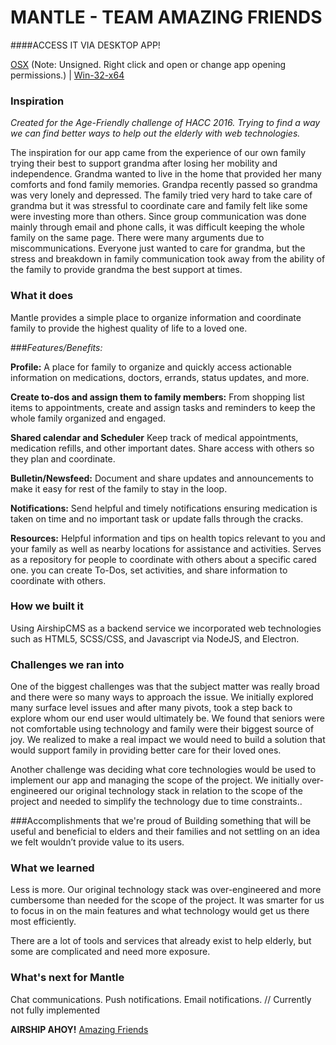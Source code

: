 # MANTLE - TEAM AMAZING FRIENDS

####ACCESS IT VIA DESKTOP APP!

[OSX](https://www.dropbox.com/s/6lbvlw8e8fexmx9/Mantle-OSX-64.zip?dl=0) (Note: Unsigned. Right click and open or change app opening permissions.) |
[Win-32-x64](https://www.dropbox.com/s/a1ckw7ejm39jre4/Mantle-win32-x64.zip?dl=0)

### Inspiration
_Created for the Age-Friendly challenge of HACC 2016. Trying to find a way we can find better ways to help out the elderly with web technologies._

The inspiration for our app came from the experience of our own family trying their best to support grandma after losing her mobility and independence. 
Grandma wanted to live in the home that provided her many comforts and fond family memories. Grandpa recently passed so grandma was very lonely and depressed. The family tried very hard to take care of grandma but it was stressful to coordinate care and family felt like some were investing more than others. Since group communication was done mainly through email and phone calls, it was difficult keeping the whole family on the same page. There were many arguments due to miscommunications. Everyone just wanted to care for grandma, but the stress and breakdown in family communication took away from the ability of the family to provide grandma the best support at times.

### What it does
Mantle provides a simple place to organize information and coordinate family to provide the highest quality of life to a loved one.

###_Features/Benefits:_

**Profile:**
A place for family to organize and quickly access actionable information on medications, doctors, errands, status updates, and more. 

**Create to-dos and assign them to family members:**
From shopping list items to appointments, create and assign tasks and reminders to keep the whole family organized and engaged.

**Shared calendar and Scheduler**
Keep track of medical appointments, medication refills, and other important dates. Share access with others so they plan and coordinate.

**Bulletin/Newsfeed:**
Document and share updates and announcements to make it easy for rest of the family to stay in the loop. 

**Notifications:**
Send helpful and timely notifications ensuring medication is taken on time and no important task or update falls through the cracks.

**Resources:**
Helpful information and tips on health topics relevant to you and your family as well as nearby locations for assistance and activities. Serves as a repository for people to coordinate with others about a specific cared one. you can create To-Dos, set activities, and share information to coordinate with others.

### How we built it
Using AirshipCMS as a backend service we incorporated web technologies such as HTML5, SCSS/CSS, and Javascript via NodeJS, and Electron. 

### Challenges we ran into
One of the biggest challenges was that the subject matter was really broad and there were so many ways to approach the issue. We initially explored many surface level issues and after many pivots, took a step back to explore whom our end user would ultimately be. We found that seniors were not comfortable using technology and family were their biggest source of joy. We realized to make a real impact we would need to build a solution that would support family in providing better care for their loved ones.

Another challenge was deciding what core technologies would be used to implement our app and managing the scope of the project. We initially over-engineered our original technology stack in relation to the scope of the project and needed to simplify the technology due to time constraints..

###Accomplishments that we're proud of
Building something that will be useful and beneficial to elders and their families and not settling on an idea we felt wouldn’t provide value to its users.

### What we learned
Less is more. Our original technology stack was over-engineered and more cumbersome than needed for the scope of the project. It was smarter for us to focus in on the main features and what technology would get us there most efficiently.

There are a lot of tools and services that already exist to help elderly, but some are complicated and need more exposure.

### What's next for Mantle
Chat communications.
Push notifications.
Email notifications.  // Currently not fully implemented

**AIRSHIP AHOY!**
[Amazing Friends](amazingfriends.airshipcms.io)